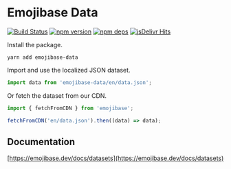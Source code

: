 # Emojibase Data

[![Build Status](https://github.com/milesj/emojibase/workflows/Build/badge.svg)](https://github.com/milesj/emojibase/actions?query=branch%3Amaster)
[![npm version](https://badge.fury.io/js/emojibase-data.svg)](https://www.npmjs.com/package/emojibase-data)
[![npm deps](https://david-dm.org/milesj/emojibase.svg?path=packages/data)](https://www.npmjs.com/package/emojibase-data)
[![jsDelivr Hits](https://data.jsdelivr.com/v1/package/npm/emojibase-data/badge?style=rounded)](https://www.jsdelivr.com/package/npm/emojibase-data)

Install the package.

```
yarn add emojibase-data
```

Import and use the localized JSON dataset.

```ts
import data from 'emojibase-data/en/data.json';
```

Or fetch the dataset from our CDN.

```ts
import { fetchFromCDN } from 'emojibase';

fetchFromCDN('en/data.json').then((data) => data);
```

## Documentation

[https://emojibase.dev/docs/datasets](https://emojibase.dev/docs/datasets)
